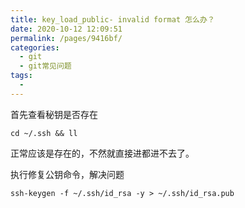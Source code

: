 ```yaml
---
title: key_load_public- invalid format 怎么办？
date: 2020-10-12 12:09:51
permalink: /pages/9416bf/
categories:
  - git
  - git常见问题
tags:
  - 
---
```

首先查看秘钥是否存在

`cd ~/.ssh && ll`

正常应该是存在的，不然就直接进都进不去了。

执行修复公钥命令，解决问题

```
ssh-keygen -f ~/.ssh/id_rsa -y > ~/.ssh/id_rsa.pub
```